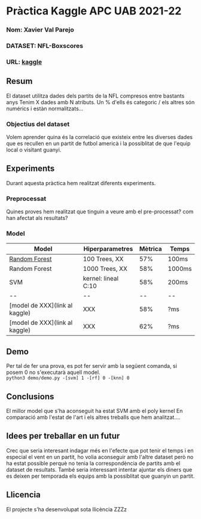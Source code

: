 # Pràctica Kaggle APC UAB 2021-22
### Nom: Xavier Val Parejo
### DATASET: NFL-Boxscores
### URL: [kaggle](https://www.kaggle.com/grayengineering425/nfl-box-scores)
## Resum
El dataset utilitza dades dels partits de la NFL compresos entre bastants anys
Tenim X dades amb N atributs. Un % d'ells és categoric / els altres són numérics i estàn normalitzats...
### Objectius del dataset
Volem aprender quina és la correlació que existeix entre les diverses dades que es recullen en un partit de futbol americà i la possiblitat de que l'equip local o visitant guanyi.
## Experiments
Durant aquesta pràctica hem realitzat diferents experiments.
### Preprocessat
Quines proves hem realitzat que tinguin a veure amb el pre-processat? com han afectat als resultats?
### Model
| Model | Hiperparametres | Mètrica | Temps |
| -- | -- | -- | -- |
| [Random Forest](link) | 100 Trees, XX | 57% | 100ms |
| Random Forest | 1000 Trees, XX | 58% | 1000ms |
| SVM | kernel: lineal C:10 | 58% | 200ms |
| -- | -- | -- | -- |
| [model de XXX](link al kaggle) | XXX | 58% | ?ms |
| [model de XXX](link al kaggle) | XXX | 62% | ?ms |
## Demo
Per tal de fer una prova, es pot fer servir amb la següent comanda, si posem 0 no s'executarà aquell model.   
``` python3 demo/demo.py -[svm] 1 -[rf] 0 -[knn] 0 ```

## Conclusions
El millor model que s'ha aconseguit ha estat SVM amb el poly kernel
En comparació amb l'estat de l'art i els altres treballs que hem analitzat....  

## Idees per treballar en un futur
Crec que seria interesant indagar més en l'efecte que pot tenir el temps i en especial el vent en un partit, ho volia aconseguir amb l'altre dataset però no ha estat possible perquè no tenia la correspondència de partits amb el dataset de resultats. També seria interessant intentar ajuntar els diners que es deixen per temporada els equips amb la possiblitat que guanyin un partit.  

## Llicencia
El projecte s’ha desenvolupat sota llicència ZZZz